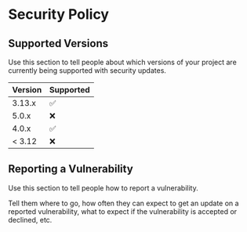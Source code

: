 # Security Policy

## Supported Versions

Use this section to tell people about which versions of your project are
currently being supported with security updates.

| Version | Supported          |
| ------- | ------------------ |
| 3.13.x  | :white_check_mark: |
| 5.0.x   | :x:                |
| 4.0.x   | :white_check_mark: |
| < 3.12  | :x:                |

## Reporting a Vulnerability

Use this section to tell people how to report a vulnerability.

Tell them where to go, how often they can expect to get an update on a
reported vulnerability, what to expect if the vulnerability is accepted or
declined, etc.
